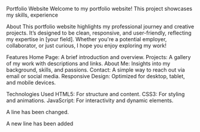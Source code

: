 Portfolio Website
Welcome to my portfolio website! This project showcases my skills, experience

About
This portfolio website highlights my professional journey and creative projects. It’s designed to be clean, responsive, and user-friendly, reflecting my expertise in [your field]. Whether you're a potential employer, collaborator, or just curious, I hope you enjoy exploring my work!

Features
Home Page: A brief introduction and overview.
Projects: A gallery of my work with descriptions and links.
About Me: Insights into my background, skills, and passions.
Contact: A simple way to reach out via email or social media.
Responsive Design: Optimized for desktop, tablet, and mobile devices.

Technologies Used
HTML5: For structure and content.
CSS3: For styling and animations.
JavaScript: For interactivity and dynamic elements.

A line has been changed. 

A new line has been added